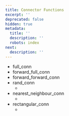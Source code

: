 ```yaml
---
title: Connector Functions
excerpt: ''
deprecated: false
hidden: true
metadata:
  title: ''
  description: ''
  robots: index
next:
  description: ''
---
```

* full\_conn
* forward\_full\_conn
* forward\_forward\_conn
* rand\_conn
  * <br />
* nearest\_neighbour\_conn
  * <br />
* rectangular\_conn
  * <br />
